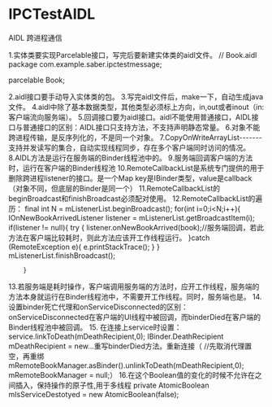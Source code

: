 # IPCTestAIDL
AIDL 跨进程通信

1.实体类要实现Parcelable接口，写完后要新建实体类的aidl文件。
// Book.aidl
package com.example.saber.ipctestmessage;

parcelable Book;

2.aidl接口要手动导入实体类的包。
3.写完aidl文件后，make一下，自动生成java文件。
4.aidl中除了基本数据类型，其他类型必须标上方向，in,out或者inout（in:客户端流向服务端）。
5.回调接口要为aidl接口。aidl不能使用普通接口，AIDL接口与普通接口的区别：AIDL接口只支持方法，不支持声明静态常量。
6.对象不能跨进程传输，是反序列化的，不是同一个对象。
7.CopyOnWriteArrayList-------支持并发读写的集合，自动实现线程同步，存在多个客户端同时访问的情况。
8.AIDL方法是运行在服务端的Binder线程池中的。
9.服务端回调客户端的方法时，运行在客户端的Binder线程池
10.RemoteCallbackList是系统专门提供的用于删除跨进程listener的接口。是一个Map  key是IBinder类型，value是callback（对象不同，但底层的Binder是同一个）
11.RemoteCallbackList的beginBroadcast和finishBroadcast必须配对使用。
12.RemoteCallbackList的遍历：
      final int N = mListenerList.beginBroadcast();
        for(int i=0;i<N;i++){
            IOnNewBookArrivedListener listener = mListenerList.getBroadcastItem(i);
            if(listener != null){
                try {
                    listener.onNewBookArrived(book);//服务端回调，若此方法在客户端比较耗时，则此方法应该开工作线程运行。
                }catch (RemoteException e){
                    e.printStackTrace();
                }
            }
            mListenerList.finishBroadcast();

        }
13.若服务端是耗时操作，客户端调用服务端的方法时，应开工作线程，服务端的方法本身就运行在Binder线程池中，不需要开工作线程。同时，服务端也是。
14.设置binder死亡代理和onServiceDisconnected的区别：onServiceDisconnected在客户端的UI线程中被回调，而binderDied在客户端的Binder线程池中被回调。
15. 在连接上service时设置：service.linkToDeath(mDeathRecipient,0);
IBinder.DeathRecipient mDeathRecipient = new...重写binderDied方法。重新连接（
            //先取消代理置空，再重绑
            mRemoteBookManager.asBinder().unlinkToDeath(mDeathRecipient,0);
            mRemoteBookManager = null;）
16.在这个Boolean值的变化的时候不允许在之间插入，保持操作的原子性,用于多线程
    private AtomicBoolean mIsServiceDestotyed = new AtomicBoolean(false);
